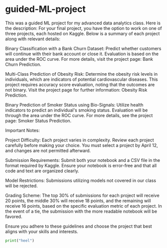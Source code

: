 # guided-ML-project
This was a guided ML project for my advanced data analytics class. Here is the description: For your final project, you have the option to work on one of three projects, each hosted on Kaggle. Below is a summary of each project along with relevant details:

Binary Classification with a Bank Churn Dataset: Predict whether customers will continue with their bank account or close it. Evaluation is based on the area under the ROC curve. For more details, visit the project page: Bank Churn Prediction.

Multi-Class Prediction of Obesity Risk: Determine the obesity risk levels in individuals, which are indicators of potential cardiovascular diseases. This project requires accuracy score evaluation, noting that the outcomes are not binary. Visit the project page for further information: Obesity Risk Prediction.

Binary Prediction of Smoker Status using Bio-Signals: Utilize health indicators to predict an individual's smoking status. Evaluation will be through the area under the ROC curve. For more details, see the project page: Smoker Status Prediction.

Important Notes:

Project Difficulty: Each project varies in complexity. Review each project carefully before making your choice. You must select a project by April 12, and changes are not permitted afterward.

Submission Requirements: Submit both your notebook and a CSV file in the format required by Kaggle. Ensure your notebook is error-free and that all code and text are organized clearly.

Model Restrictions: Submissions utilizing models not covered in our class will be rejected.

Grading Scheme: The top 30% of submissions for each project will receive 20 points, the middle 30% will receive 18 points, and the remaining will receive 16 points, based on the specific evaluation metric of each project. In the event of a tie, the submission with the more readable notebook will be favored.

Ensure you adhere to these guidelines and choose the project that best aligns with your skills and interests.

```python
print("heel")
```

